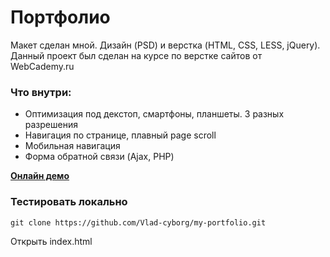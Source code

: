 # Портфолио
Макет сделан мной. Дизайн (PSD) и верстка (HTML, CSS, LESS, jQuery). Данный проект был сделан на курсе по верстке сайтов от WebCademy.ru

### Что внутри:
* Оптимизация под декстоп, смартфоны, планшеты. 3 разных разрешения
* Навигация по странице, плавный page scroll
* Мобильная навигация
* Форма обратной связи (Ajax, PHP)

**[Онлайн демо](https://vlad-cyborg.github.io/my-portfolio/)**

### Тестировать локально

`git clone https://github.com/Vlad-cyborg/my-portfolio.git`

Открыть index.html
